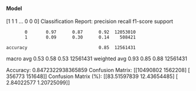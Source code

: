 #### Model
[1 1 1 ... 0 0 0]
Classification Report:
              precision    recall  f1-score   support

           0       0.97      0.87      0.92  12053010
           1       0.09      0.30      0.14    508421

    accuracy                           0.85  12561431
   macro avg       0.53      0.58      0.53  12561431
weighted avg       0.93      0.85      0.88  12561431

Accuracy: 0.8472322938365859
Confusion Matrix:
[[10490802  1562208]
 [  356773   151648]]
Confusion Matrix (%):
[[83.51597839 12.43654485]
 [ 2.84022577  1.20725099]]
